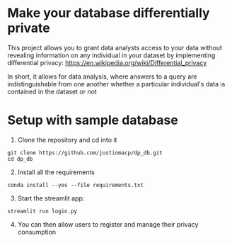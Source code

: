 # Make your database differentially private

This project allows you to grant data analysts access to your data without revealing information on any individual in
your dataset by implementing differential privacy: https://en.wikipedia.org/wiki/Differential_privacy

In short, it allows for data analysis, where answers to a query are indistinguishable from one another whether a
particular individual's data is contained in the dataset or not

# Setup with sample database

1. Clone the repository and cd into it

```
git clone https://github.com/justinmacp/dp_db.git
cd dp_db
```

2. Install all the requirements

```
conda install --yes --file requirements.txt
```

3. Start the streamlit app:

```
streamlit run login.py
```

4. You can then allow users to register and manage their privacy consumption